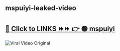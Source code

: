 
 ## mspuiyi-leaked-video 

# <h2><a href="https://clipsfans.com/mspuiyi&ref=git">🔗 Click to LINKS ⏩⏩ 👉 🟢 mspuiyi </a></h2>

<a href="https://clipsfans.com/mspuiyi&ref=git" rel="nofollow" data-target="animated-image.originalLink"><img src="https://i.ibb.co.com/xMMVF88/686577567.gif" alt="Viral Video Original" style="max-width: 100%; display: inline-block;" data-target="animated-image.originalImage"></a>
